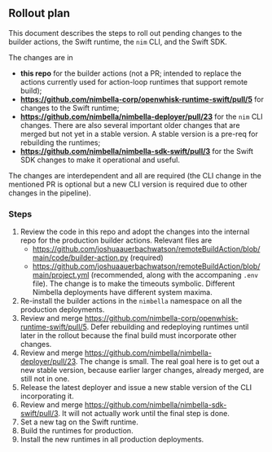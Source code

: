 ## Rollout plan

This document describes the steps to roll out pending changes to the builder actions, the Swift runtime, the `nim` CLI, and the Swift SDK.

The changes are in

- **this repo** for the builder actions (not a PR; intended to replace the actions currently used for action-loop runtimes that support remote build);
- **https://github.com/nimbella-corp/openwhisk-runtime-swift/pull/5** for changes to the Swift runtime;
- **https://github.com/nimbella/nimbella-deployer/pull/23** for the `nim` CLI changes.  There are also several important older changes that are merged but not yet in a stable version.  A stable version is a pre-req for rebuilding the runtimes;
- **https://github.com/nimbella/nimbella-sdk-swift/pull/3** for the Swift SDK changes to make it operational and useful.

The changes are interdependent and all are required (the CLI change in the mentioned PR is optional but a new CLI version is required due to other changes in the pipeline).

### Steps

1.  Review the code in this repo and adopt the changes into the internal repo for the production builder actions.  Relevant files are
    - https://github.com/joshuaauerbachwatson/remoteBuildAction/blob/main/code/builder-action.py (required)
    - https://github.com/joshuaauerbachwatson/remoteBuildAction/blob/main/project.yml (recommended, along with the accompaning `.env` file).  The change is to make the timeouts symbolic.  Different Nimbella deployments have different system maxima.
2. Re-install the builder actions in the `nimbella` namespace on all the production deployments.
3. Review and merge https://github.com/nimbella-corp/openwhisk-runtime-swift/pull/5.  Defer rebuilding and redeploying runtimes until later in the rollout because the final build must incorporate other changes.
4. Review and merge https://github.com/nimbella/nimbella-deployer/pull/23.  The change is small.  The real goal here is to get out a new stable version, because earlier larger changes, already merged, are still not in one.
5. Release the latest deployer and issue a new stable version of the CLI incorporating it.
6. Review and merge https://github.com/nimbella/nimbella-sdk-swift/pull/3.  It will not actually work until the final step is done.
7. Set a new tag on the Swift runtime.
8. Build the runtimes for production.
9. Install the new runtimes in all production deployments.
